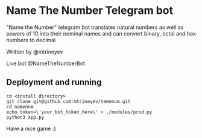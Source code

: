 # Name The Number Telegram bot
"Name the Number" telegram bot translates natural numbers as well as powers of 10 into their nominal names and can convert binary, octal and hex numbers to decimal

Written by @mtrineyev

Live bot @NameTheNumberBot

## Deployment and running
```
cd <install directory>
git clone git@github.com:mtrineyev/namenum.git
cd namenum
echo token=\'your_bot_token_here\' > ./modules/prod.py
python3 app.py
```

Have a nice game :)